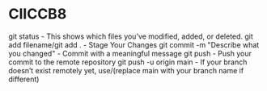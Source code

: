 # CIICCB8

git status - This shows which files you’ve modified, added, or deleted.
git add filename/git add . - Stage Your Changes
git commit -m "Describe what you changed" - Commit with a meaningful message
git push - Push your commit to the remote repository
git push -u origin main - If your branch doesn’t exist remotely yet, use/(replace main with your branch name if different)